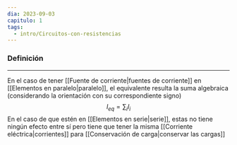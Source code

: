 ```yaml
---
dia: 2023-09-03
capitulo: 1
tags:
  - intro/Circuitos-con-resistencias
---
```

### Definición
---
En el caso de tener [[Fuente de corriente|fuentes de corriente]] en [[Elementos en paralelo|paralelo]], el equivalente resulta la suma algebraica (considerando la orientación con su correspondiente signo) $$ I_{eq} = \sum_i I_i $$
En el caso de que estén en [[Elementos en serie|serie]], estas no tiene ningún efecto entre sí pero tiene que tener la misma [[Corriente eléctrica|corrientes]] para [[Conservación de carga|conservar las cargas]]